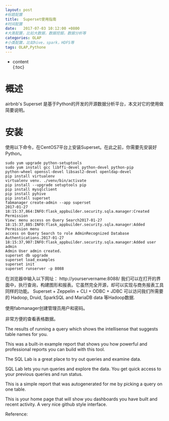 ```yaml
---  
layout: post  
#标题配置  
title:  Superset使用指南  
#时间配置  
date:   2017-07-03 10:12:00 +0800  
#大类配置，比如大数据，数据挖掘，数据分析等  
categories: OLAP  
#小类配置，比如hive，spark，HDFS等  
tags: OLAP,Pythone  
---  
```

  
* content  
{:toc}  
  
# 概述
airbnb's Superset 是基于Python的开发的开源数据分析平台，本文对它的使用做简要说明。

# 安装

使用以下命令，在CentOS7平台上安装Superset。在此之前，你需要先安装好Python。
```
sudo yum upgrade python-setuptools
sudo yum install gcc libffi-devel python-devel python-pip
python-wheel openssl-devel libsasl2-devel openldap-devel
pip install virtualenv
virtualenv venv. ./venv/bin/activate
pip install --upgrade setuptools pip
pip install mysqlclient 
pip install pyhive
pip install superset
fabmanager create-admin --app superset
2017-01-27 18:15:37,864:INFO:flask_appbuilder.security.sqla.manager:Created Permission
View: menu access on Query Search2017-01-27
18:15:37,885:INFO:flask_appbuilder.security.sqla.manager:Added Permission menu
access on Query Search to role AdminRecognized Database Authentications.2017-01-27
18:15:37,907:INFO:flask_appbuilder.security.sqla.manager:Added user admin
Admin User admin created.
superset db upgrade
superset load_examples
superset init
superset runserver -p 8088
```

在浏览器中输入以下网址： http://yourservername:8088/ 
我们可以在打开的界面中，执行查询，构建图形和报表。它虽然完全开源，却可以实现与商务报表工具同样的功能。
 Superset + Zeppelin + CLI + ODBC + JDBC 可以访问我们所需要的 Hadoop, Druid, SparkSQL and MariaDB data 等Hadoop数据.



使用fabmanager创建管理员用户和密码。



非常方便的查看表格数据。



The results of running a query which shows the intellisense that suggests table names for you.



This was a built-in example report that shows you how powerful and professional reports you can build with this tool.

The SQL Lab is a great place to try out queries and examine data.



SQL Lab lets you run queries and explore the data. You get quick access to your previous queries and run status.



This is a simple report that was autogenerated for me by picking a query on one table.



This is your home page that will show you dashboards you have built and recent activity. A very nice github style interface.



Reference:

